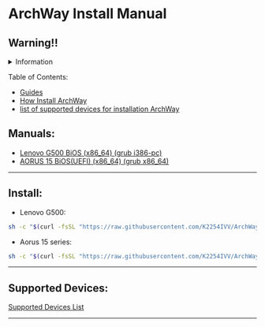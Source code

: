 # ArchWay Install Manual
## Warning!!
<details>

<summary> Information</summary>

**Use cfdisk** (recommended) to partition the disk before installation
Version: Milky (1.0)
![](https://img.shields.io/badge/Status-stable-orange)

</details>


Table of Contents:
 - [Guides](#manuals)
 - [How Install ArchWay](#install)
 - [list of supported devices for installation ArchWay](#supported-devices)

## Manuals:
 - [Lenovo G500 BiOS (x86_64) (grub i386-pc)](/guides/lg500.md)
 - [AORUS 15 BiOS(UEFI) (x86_64) (grub x86_64)](/guides/aorus15.md)

---

## Install:
 - Lenovo G500:
```bash
sh -c "$(curl -fsSL "https://raw.githubusercontent.com/K2254IVV/ArchWay-manual/refs/heads/main/script/lg500/part0.sh")"
```
 - Aorus 15 series:
```bash
sh -c "$(curl -fsSL "https://raw.githubusercontent.com/K2254IVV/ArchWay-manual/refs/heads/main/script/aorus15/part0.sh")"
```

---

## Supported Devices:
[Supported Devices List](/supported-devices.md)

---
